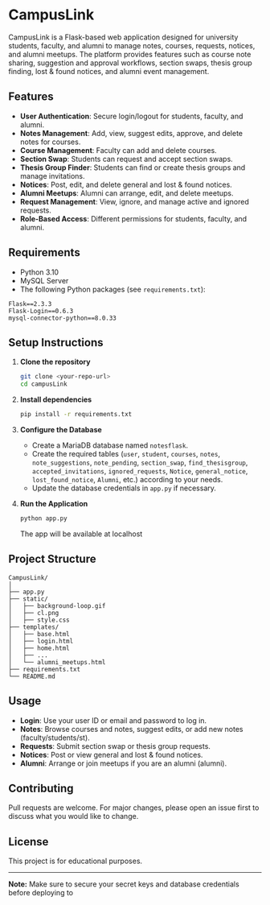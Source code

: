 # CampusLink

CampusLink is a Flask-based web application designed for university students, faculty, and alumni to manage notes, courses, requests, notices, and alumni meetups. The platform provides features such as course note sharing, suggestion and approval workflows, section swaps, thesis group finding, lost & found notices, and alumni event management.

## Features

- **User Authentication**: Secure login/logout for students, faculty, and alumni.
- **Notes Management**: Add, view, suggest edits, approve, and delete notes for courses.
- **Course Management**: Faculty can add and delete courses.
- **Section Swap**: Students can request and accept section swaps.
- **Thesis Group Finder**: Students can find or create thesis groups and manage invitations.
- **Notices**: Post, edit, and delete general and lost & found notices.
- **Alumni Meetups**: Alumni can arrange, edit, and delete meetups.
- **Request Management**: View, ignore, and manage active and ignored requests.
- **Role-Based Access**: Different permissions for students, faculty, and alumni.

## Requirements

- Python 3.10
- MySQL Server
- The following Python packages (see `requirements.txt`):

```
Flask==2.3.3
Flask-Login==0.6.3
mysql-connector-python==8.0.33
```

## Setup Instructions

1. **Clone the repository**
    ```sh
    git clone <your-repo-url>
    cd campusLink
    ```

2. **Install dependencies**
    ```sh
    pip install -r requirements.txt
    ```

3. **Configure the Database**
    - Create a MariaDB database named `notesflask`.
    - Create the required tables (`user`, `student`, `courses`, `notes`, `note_suggestions`, `note_pending`, `section_swap`, `find_thesisgroup`, `accepted_invitations`, `ignored_requests`, `Notice`, `general_notice`, `lost_found_notice`, `Alumni`, etc.) according to your needs.
    - Update the database credentials in `app.py` if necessary.

4. **Run the Application**
    ```sh
    python app.py
    ```
    The app will be available at localhost

## Project Structure

```
CampusLink/
│
├── app.py
├── static/
│   ├── background-loop.gif
│   ├── cl.png
│   ├── style.css
├── templates/
│   ├── base.html
│   ├── login.html
│   ├── home.html
│   ├── ...
│   └── alumni_meetups.html
├── requirements.txt
└── README.md
```

## Usage

- **Login**: Use your user ID or email and password to log in.
- **Notes**: Browse courses and notes, suggest edits, or add new notes (faculty/students/st).
- **Requests**: Submit section swap or thesis group requests.
- **Notices**: Post or view general and lost & found notices.
- **Alumni**: Arrange or join meetups if you are an alumni (alumni).

## Contributing

Pull requests are welcome. For major changes, please open an issue first to discuss what you would like to change.

## License

This project is for educational purposes.

---

**Note:** Make sure to secure your secret keys and database credentials before deploying to
